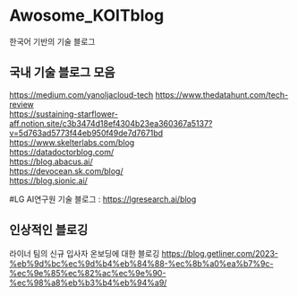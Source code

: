 # Awosome_KOITblog
한국어 기반의 기술 블로그

                     

## 국내 기술 블로그 모음
https://medium.com/yanoljacloud-tech
https://www.thedatahunt.com/tech-review                
https://sustaining-starflower-aff.notion.site/c3b3474d18ef4304b23ea360367a5137?v=5d763ad5773f44eb950f49de7d7671bd              
https://www.skelterlabs.com/blog                
https://datadoctorblog.com/           
https://blog.abacus.ai/                
https://devocean.sk.com/blog/             
https://blog.sionic.ai/       

#LG AI연구원 기술 블로그 : https://lgresearch.ai/blog     
                   
## 인상적인 블로깅
라이너 팀의 신규 입사자 온보딩에 대한 블로깅
https://blog.getliner.com/2023-%eb%9d%bc%ec%9d%b4%eb%84%88-%ec%8b%a0%ea%b7%9c-%ec%9e%85%ec%82%ac%ec%9e%90-%ec%98%a8%eb%b3%b4%eb%94%a9/
          
